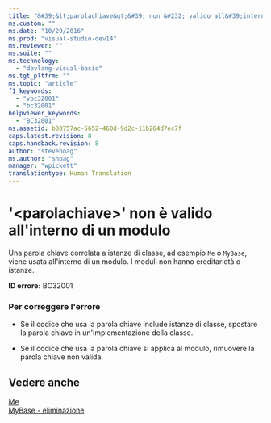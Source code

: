 ```yaml
---
title: "&#39;&lt;parolachiave&gt;&#39; non &#232; valido all&#39;interno di un modulo | Microsoft Docs"
ms.custom: ""
ms.date: "10/29/2016"
ms.prod: "visual-studio-dev14"
ms.reviewer: ""
ms.suite: ""
ms.technology: 
  - "devlang-visual-basic"
ms.tgt_pltfrm: ""
ms.topic: "article"
f1_keywords: 
  - "vbc32001"
  - "bc32001"
helpviewer_keywords: 
  - "BC32001"
ms.assetid: b00757ac-5652-460d-9d2c-11b264d7ec7f
caps.latest.revision: 8
caps.handback.revision: 8
author: "stevehoag"
ms.author: "shoag"
manager: "wpickett"
translationtype: Human Translation
---
```

# &#39;&lt;parolachiave&gt;&#39; non &#232; valido all&#39;interno di un modulo
Una parola chiave correlata a istanze di classe, ad esempio `Me` o `MyBase`, viene usata all'interno di un modulo. I moduli non hanno ereditarietà o istanze.  
  
 **ID errore:** BC32001  
  
### Per correggere l'errore  
  
-   Se il codice che usa la parola chiave include istanze di classe, spostare la parola chiave in un'implementazione della classe.  
  
-   Se il codice che usa la parola chiave si applica al modulo, rimuovere la parola chiave non valida.  
  
## Vedere anche  
 [Me](http://msdn.microsoft.com/it-it/a65973c7-cf06-4547-9b25-9fba885525c2)   
 [MyBase \- eliminazione](http://msdn.microsoft.com/it-it/52491d06-6451-4f6f-9aa6-8fab59bbc2b9)